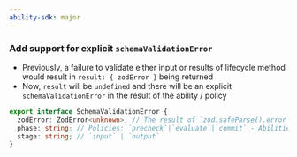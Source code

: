 ```yaml
---
ability-sdk: major
---
```


### Add support for explicit `schemaValidationError`

- Previously, a failure to validate either input or results of lifecycle method would result in `result: { zodError }` being returned
- Now, `result` will be `undefined` and there will be an explicit `schemaValidationError` in the result of the ability / policy

```typescript
export interface SchemaValidationError {
  zodError: ZodError<unknown>; // The result of `zod.safeParse().error`
  phase: string; // Policies: `precheck`|`evaluate`|`commit` - Abilities: `precheck` | `execute`
  stage: string; // `input` | `output`
}
```
